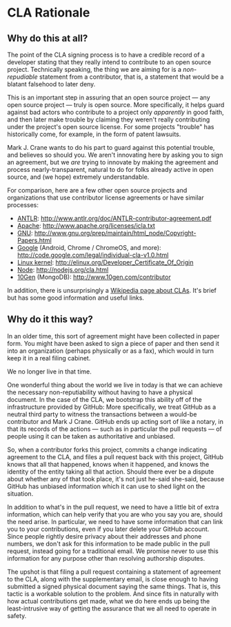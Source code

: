 CLA Rationale
==============

Why do this at all?
-------------------

The point of the CLA signing process is to have a credible record of
a developer stating that they really intend to contribute to an open
source project. Technically speaking, the thing we are aiming for is a
*non-repudiable* statement from a contributor, that is, a statement
that would be a blatant falsehood to later deny.

This is an important step in assuring that an open source project
&mdash; any open source project &mdash; truly is open source. More
specifically, it helps guard against bad actors who contribute to a
project only *apparently* in good faith, and then later make trouble
by claiming they weren't really contributing under the project's open
source license. For some projects "trouble" has historically come, for
example, in the form of patent lawsuits.

Mark J. Crane wants to do his part to guard against this
potential trouble, and believes so should you. We aren't innovating
here by asking you to sign an agreement, but we *are* trying to
innovate by making the agreement and process nearly-transparent,
natural to do for folks already active in open source, and (we hope)
extremely understandable.

For comparison, here are a few other open source projects and
organizations that use contributor license agreements or have similar
processes:

* [ANTLR](http://www.antlr.org/):
  <http://www.antlr.org/doc/ANTLR-contributor-agreement.pdf>
* [Apache](http://www.apache.org/): <http://www.apache.org/licenses/icla.txt>
* [GNU](http://www.gnu.org/):
  <http://www.gnu.org/prep/maintain/html_node/Copyright-Papers.html>
* [Google](http://code.google.com/) (Android, Chrome / ChromeOS, and more):
  <http://code.google.com/legal/individual-cla-v1.0.html>
* [Linux kernel](http://kernel.org/):
  <http://elinux.org/Developer_Certificate_Of_Origin>
* [Node](http://nodejs.org/): <http://nodejs.org/cla.html>
* [10Gen](http://www.10gen.com/) (MongoDB):
  <http://www.10gen.com/contributor>

In addition, there is unsurprisingly a
[Wikipedia page about CLAs](http://en.wikipedia.org/wiki/Contributor_License_Agreement). It's brief but has some good information and useful links.


Why do it this way?
-------------------

In an older time, this sort of agreement might have been collected in
paper form. You might have been asked to sign a piece of paper and
then send it into an organization (perhaps physically or as a fax),
which would in turn keep it in a real filing cabinet.

We no longer live in that time.

One wonderful thing about the world we live in today is that we can
achieve the necessary non-reputiability without having to have a
physical document. In the case of the CLA, we bootstrap this ability
off of the infrastructure provided by GitHub: More specifically, we
treat GitHub as a neutral third party to witness the transactions
between a would-be contributor and Mark J Crane. GitHub
ends up acting sort of like a notary, in that its records of the
actions &mdash; such as in particular the pull requests &mdash; of
people using it can be taken as authoritative and unbiased.

So, when a contributor forks this project, commits a change indicating
agreement to the CLA, and files a pull request back with this project,
GitHub knows that all that happened, knows when it happened, and knows
the identity of the entity taking all that action. Should there ever
be a dispute about whether any of that took place, it's not just
he-said she-said, because GitHub has unbiased information which it can
use to shed light on the situation.

In addition to what's in the pull request, we need to have a little
bit of extra information, which can help verify that you are who you
say you are, should the need arise. In particular, we need to have
some information that can link you to your contributions, even if you
later delete your GitHub account. Since people rightly desire privacy
about their addresses and phone numbers, we don't ask for this
information to be made public in the pull request, instead going for a
traditional email. We promise never to use this information for
any purpose other than resolving authorship disputes.

The upshot is that filing a pull request containing a statement of
agreement to the CLA, along with the supplementary email, is close
enough to having submitted a signed physical document saying the same
things. That is, this tactic is a workable solution to the problem. And
since fits in naturally with how actual contributions get made, what
we do here ends up being the least-intrusive way of getting the
assurance that we all need to operate in safety.
